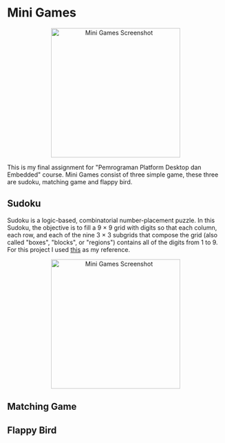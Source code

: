 # Mini Games
<div style="text-align:center;">
    <img src="https://github.com/seoeka/UAS-Desktop-MiniGames/assets/87307944/6571dd6c-4efb-4f33-ac53-a2b3bd543f61" width="300" alt="Mini Games Screenshot" style="display: inline-block; vertical-align: middle;">
</div>
<p> This is my final assignment for "Pemrograman Platform Desktop dan Embedded" course. Mini Games consist of three simple game, these three are sudoku, matching game and flappy bird.</p>

## Sudoku
<p>Sudoku is a logic-based, combinatorial number-placement puzzle. In this Sudoku, the objective is to fill a 9 × 9 grid with digits so that each column, each row, and each of the nine 3 × 3 subgrids that compose the grid (also called "boxes", "blocks", or "regions") contains all of the digits from 1 to 9. For this project I used <a href="https://playwithcsharpdotnet.blogspot.com/2020/07/develop-sudoku-game-using-basic-csharp-codes.html?m=1">this</a> as my reference.</p>
<div style="text-align:center;">
    <img src="https://github.com/seoeka/UAS-Desktop-MiniGames/assets/87307944/264a0a82-5529-4e4a-aa3e-96b90f325bec" width="300" alt="Mini Games Screenshot" style="display: inline-block; vertical-align: middle;">
</div>

## Matching Game

## Flappy Bird
